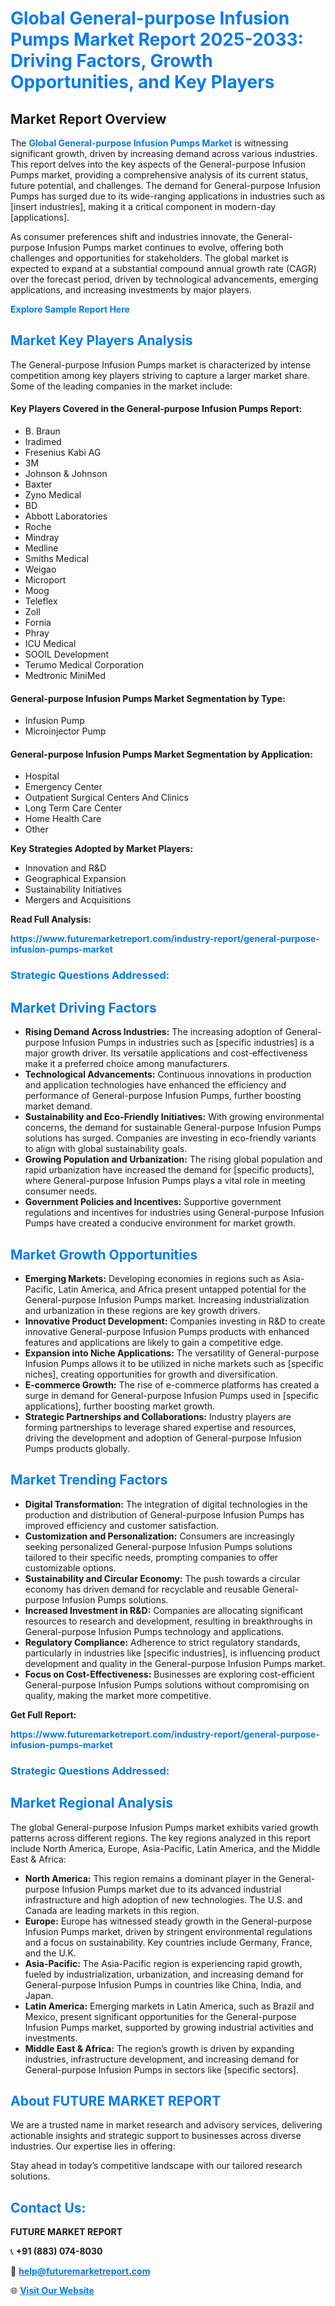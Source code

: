 <h1 style="color: #007BFF;">Global General-purpose Infusion Pumps Market Report 2025-2033: Driving Factors, Growth Opportunities, and Key Players</h1>

<section id="overview">
<h2>Market Report Overview</h2>
<p>The <a href="https://www.futuremarketreport.com/industry-report/general-purpose-infusion-pumps-market" style="color: #007BFF; text-decoration: none;"><strong>Global General-purpose Infusion Pumps Market</strong></a> is witnessing significant growth, driven by increasing demand across various industries. This report delves into the key aspects of the General-purpose Infusion Pumps market, providing a comprehensive analysis of its current status, future potential, and challenges. The demand for General-purpose Infusion Pumps has surged due to its wide-ranging applications in industries such as [insert industries], making it a critical component in modern-day [applications].</p>
<p>As consumer preferences shift and industries innovate, the General-purpose Infusion Pumps market continues to evolve, offering both challenges and opportunities for stakeholders. The global market is expected to expand at a substantial compound annual growth rate (CAGR) over the forecast period, driven by technological advancements, emerging applications, and increasing investments by major players.</p>
</section>

<section id="overview">
<p><a href="https://www.futuremarketreport.com/request-sample/reportId=64419" style="color: #007BFF; text-decoration: none;"><strong>Explore Sample Report Here</strong></a></p>
</section>

<section id="key-players">
<h2 style="color: #007BFF;">Market Key Players Analysis</h2>
<p>The General-purpose Infusion Pumps market is characterized by intense competition among key players striving to capture a larger market share. Some of the leading companies in the market include:</p>
<h4>Key Players Covered in the General-purpose Infusion Pumps Report:</h4>
<ul><li>B. Braun</li><li>Iradimed</li><li>Fresenius Kabi AG</li><li>3M</li><li>Johnson &amp; Johnson</li><li>Baxter</li><li>Zyno Medical</li><li>BD</li><li>Abbott Laboratories</li><li>Roche</li><li>Mindray</li><li>Medline</li><li>Smiths Medical</li><li>Weigao</li><li>Microport</li><li>Moog</li><li>Teleflex</li><li>Zoll</li><li>Fornia</li><li>Phray</li><li>ICU Medical</li><li>SOOIL Development</li><li>Terumo Medical Corporation</li><li>Medtronic MiniMed</li></ul>
<h4>General-purpose Infusion Pumps Market Segmentation by Type:</h4>
<ul><li>Infusion Pump</li><li>Microinjector Pump</li></ul>

<h4>General-purpose Infusion Pumps Market Segmentation by Application:</h4>
<ul><li>Hospital</li><li>Emergency Center</li><li>Outpatient Surgical Centers And Clinics</li><li>Long Term Care Center</li><li>Home Health Care</li><li>Other</li></ul>
<p><strong>Key Strategies Adopted by Market Players:</strong></p>
<ul>
<li>Innovation and R&D</li>
<li>Geographical Expansion</li>
<li>Sustainability Initiatives</li>
<li>Mergers and Acquisitions</li>
</ul>
</section>

<section>
<p><strong>Read Full Analysis: </strong></p><a href="https://www.futuremarketreport.com/industry-report/general-purpose-infusion-pumps-market" style="color: #007BFF; text-decoration: none;"><strong>https://www.futuremarketreport.com/industry-report/general-purpose-infusion-pumps-market</strong></a>
<h3 style="color: #007BFF;">Strategic Questions Addressed:</h3>
</section>

<section id="driving-factors">
<h2 style="color: #007BFF;">Market Driving Factors</h2>
<ul>
<li><strong>Rising Demand Across Industries:</strong> The increasing adoption of General-purpose Infusion Pumps in industries such as [specific industries] is a major growth driver. Its versatile applications and cost-effectiveness make it a preferred choice among manufacturers.</li>
<li><strong>Technological Advancements:</strong> Continuous innovations in production and application technologies have enhanced the efficiency and performance of General-purpose Infusion Pumps, further boosting market demand.</li>
<li><strong>Sustainability and Eco-Friendly Initiatives:</strong> With growing environmental concerns, the demand for sustainable General-purpose Infusion Pumps solutions has surged. Companies are investing in eco-friendly variants to align with global sustainability goals.</li>
<li><strong>Growing Population and Urbanization:</strong> The rising global population and rapid urbanization have increased the demand for [specific products], where General-purpose Infusion Pumps plays a vital role in meeting consumer needs.</li>
<li><strong>Government Policies and Incentives:</strong> Supportive government regulations and incentives for industries using General-purpose Infusion Pumps have created a conducive environment for market growth.</li>
</ul>
</section>

<section id="growth-opportunities">
<h2 style="color: #007BFF;">Market Growth Opportunities</h2>
<ul>
<li><strong>Emerging Markets:</strong> Developing economies in regions such as Asia-Pacific, Latin America, and Africa present untapped potential for the General-purpose Infusion Pumps market. Increasing industrialization and urbanization in these regions are key growth drivers.</li>
<li><strong>Innovative Product Development:</strong> Companies investing in R&D to create innovative General-purpose Infusion Pumps products with enhanced features and applications are likely to gain a competitive edge.</li>
<li><strong>Expansion into Niche Applications:</strong> The versatility of General-purpose Infusion Pumps allows it to be utilized in niche markets such as [specific niches], creating opportunities for growth and diversification.</li>
<li><strong>E-commerce Growth:</strong> The rise of e-commerce platforms has created a surge in demand for General-purpose Infusion Pumps used in [specific applications], further boosting market growth.</li>
<li><strong>Strategic Partnerships and Collaborations:</strong> Industry players are forming partnerships to leverage shared expertise and resources, driving the development and adoption of General-purpose Infusion Pumps products globally.</li>
</ul>
</section>

<section id="trending-factors">
<h2 style="color: #007BFF;">Market Trending Factors</h2>
<ul>
<li><strong>Digital Transformation:</strong> The integration of digital technologies in the production and distribution of General-purpose Infusion Pumps has improved efficiency and customer satisfaction.</li>
<li><strong>Customization and Personalization:</strong> Consumers are increasingly seeking personalized General-purpose Infusion Pumps solutions tailored to their specific needs, prompting companies to offer customizable options.</li>
<li><strong>Sustainability and Circular Economy:</strong> The push towards a circular economy has driven demand for recyclable and reusable General-purpose Infusion Pumps solutions.</li>
<li><strong>Increased Investment in R&D:</strong> Companies are allocating significant resources to research and development, resulting in breakthroughs in General-purpose Infusion Pumps technology and applications.</li>
<li><strong>Regulatory Compliance:</strong> Adherence to strict regulatory standards, particularly in industries like [specific industries], is influencing product development and quality in the General-purpose Infusion Pumps market.</li>
<li><strong>Focus on Cost-Effectiveness:</strong> Businesses are exploring cost-efficient General-purpose Infusion Pumps solutions without compromising on quality, making the market more competitive.</li>
</ul>
</section>

<section>
<p><strong>Get Full Report: </strong></p><a href="https://www.futuremarketreport.com/industry-report/general-purpose-infusion-pumps-market" style="color: #007BFF; text-decoration: none;"><strong>https://www.futuremarketreport.com/industry-report/general-purpose-infusion-pumps-market</strong></a>
<h3 style="color: #007BFF;">Strategic Questions Addressed:</h3>
</section>


<section id="regional-analysis">
<h2 style="color: #007BFF;">Market Regional Analysis</h2>
<p>The global General-purpose Infusion Pumps market exhibits varied growth patterns across different regions. The key regions analyzed in this report include North America, Europe, Asia-Pacific, Latin America, and the Middle East & Africa:</p>
<ul>
<li><strong>North America:</strong> This region remains a dominant player in the General-purpose Infusion Pumps market due to its advanced industrial infrastructure and high adoption of new technologies. The U.S. and Canada are leading markets in this region.</li>
<li><strong>Europe:</strong> Europe has witnessed steady growth in the General-purpose Infusion Pumps market, driven by stringent environmental regulations and a focus on sustainability. Key countries include Germany, France, and the U.K.</li>
<li><strong>Asia-Pacific:</strong> The Asia-Pacific region is experiencing rapid growth, fueled by industrialization, urbanization, and increasing demand for General-purpose Infusion Pumps in countries like China, India, and Japan.</li>
<li><strong>Latin America:</strong> Emerging markets in Latin America, such as Brazil and Mexico, present significant opportunities for the General-purpose Infusion Pumps market, supported by growing industrial activities and investments.</li>
<li><strong>Middle East & Africa:</strong> The region’s growth is driven by expanding industries, infrastructure development, and increasing demand for General-purpose Infusion Pumps in sectors like [specific sectors].</li>
</ul>
</section>

<footer>
<h2 style="color: #007BFF;">About FUTURE MARKET REPORT</h2>
<p>We are a trusted name in market research and advisory services, delivering actionable insights and strategic support to businesses across diverse industries. Our expertise lies in offering:</p>

<p>Stay ahead in today’s competitive landscape with our tailored research solutions.</p>

<h2 style="color: #007BFF;">Contact Us:</h2>
<p><strong>FUTURE MARKET REPORT</strong></p>
<p>📞 <strong>+91 (883) 074-8030</strong></p>
<p>📧 <strong><a href="mailto:help@futuremarketreport.com" style="color: #007BFF;">help@futuremarketreport.com</a></strong></p>
<p>🌐 <strong><a href="https://www.futuremarketreport.com/" style="color: #007BFF;">Visit Our Website</a></strong></p>
</footer>